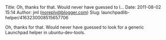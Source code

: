 Title: Oh, thanks for that. Would never have guessed to l...
Date: 2011-08-02 15:14
Author: jml (noreply@blogger.com)
Slug: launchpadlib-helper/4163230008515657706

Oh, thanks for that. Would never have guessed to look for a generic
Launchpad helper in ubuntu-dev-tools.

